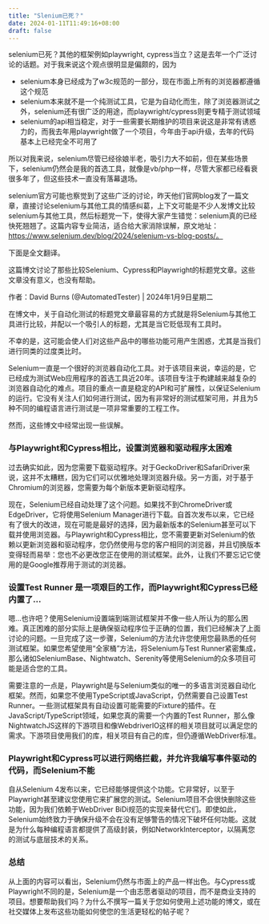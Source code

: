 ```yaml
---
title: "Slenium已死？"
date: 2024-01-11T11:49:16+08:00
draft: false
---
```


selenium已死？其他的框架例如playwright, cypress当立？这是去年一个广泛讨论的话题。对于我来说这个观点很明显是偏颇的，因为

- selenium本身已经成为了w3c规范的一部分，现在市面上所有的浏览器都遵循这个规范
- selenium本来就不是一个纯测试工具，它是为自动化而生，除了浏览器测试之外，selenium还有很广泛的用途，而playwright/cypress则更专精于测试领域
- selenium的api相当稳定，对于一些需要长期维护的项目来说这是非常有诱惑力的，而我去年用playwright做了一个项目，今年由于api升级，去年的代码基本上已经完全不可用了

所以对我来说，selenium尽管已经徐娘半老，吸引力大不如前，但在某些场景下，selenium仍然会是我的首选工具，就像是vb/php一样，尽管大家都已经看衰很多年了，但这些技术一直没有落幕退场。

selenium官方可能也察觉到了这些广泛的讨论，昨天他们官网blog发了一篇文章，直接讨论selenium与其他工具的情感纠葛，上下文可能是不少人发博文比较selenium与其他工具，然后标题党一下，使得大家产生错觉：selenium真的已经快死翘翘了。这篇内容专业简洁，适合给大家消除误解，原文地址：https://www.selenium.dev/blog/2024/selenium-vs-blog-posts/。

下面是全文翻译。

这篇博文讨论了那些比较Selenium、Cypress和Playwright的标题党文章。这些文章没有意义，也没有帮助。

作者：David Burns (@AutomatedTester) | 2024年1月9日星期二

在博文中，关于自动化测试的标题党文章最容易的方式就是将Selenium与其他工具进行比较，并配以一个吸引人的标题，尤其是当它贬低现有工具时。

不幸的是，这可能会使人们对这些产品中的哪些功能可用产生困惑，尤其是当我们进行同类的过度类比时。

Selenium一直是一个很好的浏览器自动化工具。对于该项目来说，幸运的是，它已经成为测试Web应用程序的首选工具近20年。该项目专注于构建越来越复杂的浏览器自动化的难点。项目的重点一直是稳定的API和可扩展性，以保证Selenium的运行。它没有关注人们如何进行测试，因为有非常好的测试框架可用，并且为5种不同的编程语言进行测试是一项非常重要的工程工作。

然而，这些博文中经常出现一些误解。

### 与Playwright和Cypress相比，设置浏览器和驱动程序太困难

过去确实如此，因为您需要下载驱动程序。对于GeckoDriver和SafariDriver来说，这并不太糟糕，因为它们可以优雅地处理浏览器升级。另一方面，对于基于Chromium的浏览器，您需要为每个新版本更新驱动程序。

现在，Selenium已经自动处理了这个问题。如果找不到ChromeDriver或EdgeDriver，它将使用Selenium Manager进行下载。自首次发布以来，它已经有了很大的改进，现在可能是最好的选择，因为最新版本的Selenium甚至可以下载并使用浏览器。与Playwright和Cypress相比，您不需要更新对Selenium的依赖以更新浏览器和驱动程序，您仍然使用与您的客户相同的浏览器，并且切换版本变得轻而易举：您也不必更改您正在使用的测试框架。此外，让我们不要忘记它使用的是Google推荐用于测试的浏览器。

### 设置Test Runner 是一项艰巨的工作，而Playwright和Cypress已经内置了...

嗯...也许吧？使用Selenium设置端到端测试框架并不像一些人所认为的那么困难。真正困难的部分实际上是确保驱动程序位于正确的位置，我们已经解决了上面讨论的问题。一旦完成了这一步骤，Selenium的方法允许您使用您最熟悉的任何测试框架。如果您希望使用“全家桶”方法，将Selenium与Test Runner紧密集成，那么诸如SeleniumBase、Nightwatch、Serenity等使用Selenium的众多项目可能是适合您的工具。

需要注意的一点是，Playwright是与Selenium类似的唯一的多语言浏览器自动化框架。然而，如果您不使用TypeScript或JavaScript，仍然需要自己设置Test Runner。一些测试框架具有自动设置可能需要的Fixture的插件。在JavaScript/TypeScript领域，如果您真的需要一个内置的Test Runner，那么像NightwatchJS这样的下游项目和像WebdriverIO这样的相关项目就可以满足您的需求。下游项目使用我们的库，相关项目有自己的库，但仍遵循WebDriver标准。

### Playwright和Cypress可以进行网络拦截，并允许我编写事件驱动的代码，而Selenium不能

自从Selenium 4发布以来，它已经能够提供这个功能。它非常好，以至于Playwright甚至建议您使用它来扩展您的测试。Selenium项目不会很快删除这些功能，因为我们依赖于WebDriver BiDi规范的实现来替代它们。即使如此，Selenium始终致力于确保升级不会在没有足够警告的情况下破坏任何功能。这就是为什么每种编程语言都提供了高级封装，例如NetworkInterceptor，以隔离您的测试与底层技术的关系。

### 总结

从上面的内容可以看出，Selenium仍然与市面上的产品一样出色。与Cypress或Playwright不同的是，Selenium是一个由志愿者驱动的项目，而不是商业支持的项目。想要帮助我们吗？为什么不撰写一篇关于您如何使用上述功能的博文，或在社交媒体上发布这些功能如何使您的生活更轻松的帖子呢？

